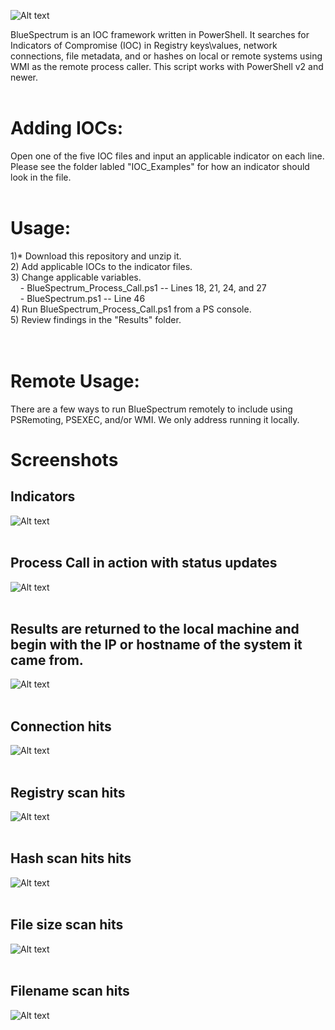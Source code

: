 ![Alt text](https://github.com/WiredPulse/BlueSpectrum/blob/master/Screenshots/BlueSpectrum.PNG?raw=true "Optional Title")


BlueSpectrum is an IOC framework written in PowerShell. It searches for Indicators of Compromise (IOC) in Registry keys\values, network connections, file metadata, and or hashes on local or remote systems using WMI as the remote process caller. This script works with PowerShell v2 and newer. 
<br>
<br>
# Adding IOCs:<br>
Open one of the five IOC files and input an applicable indicator on each line. Please see the folder labled "IOC_Examples" for how an indicator should look in the file. 
<br>
<br>
# Usage:<br>
1)* Download this repository and unzip it.<br>
2) Add applicable IOCs to the indicator files.<br>
3) Change applicable variables.<br>
&#160;&#160;&#160;&#160;- BlueSpectrum_Process_Call.ps1 -- Lines 18, 21, 24, and 27<br>
&#160;&#160;&#160;&#160;- BlueSpectrum.ps1 -- Line 46<br>
4) Run BlueSpectrum_Process_Call.ps1 from a PS console.<br>
5) Review findings in the "Results" folder.<br>
<br>
<br>
# Remote Usage:<br>
There are a few ways to run BlueSpectrum remotely to include using PSRemoting, PSEXEC, and/or WMI. We only address running it locally. 

# Screenshots
## Indicators
![Alt text](https://github.com/WiredPulse/BlueSpectrum/blob/master/Screenshots/Indicators.PNG?raw=true "Optional Title")
<br>
<br>
## Process Call in action with status updates<br>
![Alt text](https://github.com/WiredPulse/BlueSpectrum/blob/master/Screenshots/Process_Call.PNG?raw=true "Optional Title")
<br>
<br>
## Results are returned to the local machine and begin with the IP or hostname of the system it came from.<br>
![Alt text](https://github.com/WiredPulse/BlueSpectrum/blob/master/Screenshots/Results.PNG?raw=true "Optional Title")
<br>
<br>
## Connection hits
![Alt text](https://github.com/WiredPulse/BlueSpectrum/blob/master/Screenshots/connscan_hits.PNG?raw=true "Optional Title")
<br>
<br>
## Registry scan hits
![Alt text](https://github.com/WiredPulse/BlueSpectrum/blob/master/Screenshots/registry_hits.PNG?raw=true "Optional Title")
<br>
<br>
## Hash scan hits hits
![Alt text](https://github.com/WiredPulse/BlueSpectrum/blob/master/Screenshots/hashscan_hits.PNG?raw=true "Optional Title")
<br>
<br>
## File size scan hits
![Alt text](https://github.com/WiredPulse/BlueSpectrum/blob/master/Screenshots/filesize_hits.PNG?raw=true "Optional Title")
<br>
<br>
## Filename scan hits
![Alt text](https://github.com/WiredPulse/BlueSpectrum/blob/master/Screenshots/filename_hits.PNG?raw=true "Optional Title")

